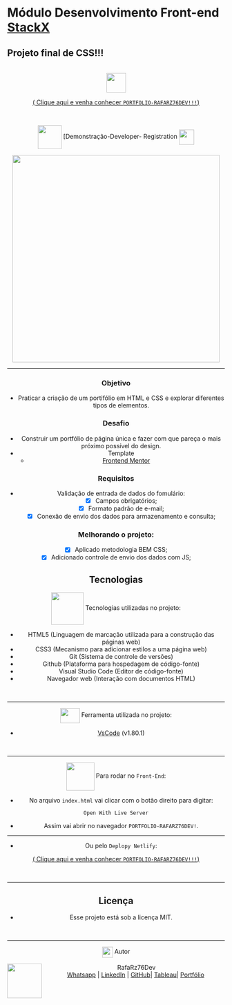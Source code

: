 # Módulo Desenvolvimento Front-end [StackX](https://www.stackx.com.br)

## Projeto final de CSS!!!

<br>

 <div align="center">
<img src="https://media.giphy.com/media/9TFBxN300KpCUI6sBD/giphy.gif" align="center" height="45" width="45"> 

[ ( Clique aqui e venha conhecer ```PORTFOLIO-RAFARZ76DEV!!!```) ](https://portfoliotech-rafarz76dev.netlify.app/)

<br>

<div align="center">
  
<img src= "https://media.giphy.com/media/3zSF3Gnr7cxMbi6WoP/giphy.gif" align="center" height="55" width="55"> [Demonstração-Developer- Registration <img src= "https://media.giphy.com/media/E5DzZsofmgxc9wjbhX/giphy.gif" align="center" height="35" width="35">

<img height="480em" src="./assets/images/demonstracao-portfolio-readme.gif"  align="center"> 

<br>

***

### Objetivo

- Praticar a criação de um portifólio em HTML e CSS e explorar diferentes tipos de elementos.

### Desafio

- Construir um portfólio de página única e fazer com que pareça o mais próximo possível do design.
- Template
  - [Frontend Mentor](https://www.frontendmentor.io/challenges/singlepage-developer-portfolio-bBVj2ZPi-x)

### Requisitos

- Validação de entrada de dados do fomulário:
  - [x] Campos obrigatórios;
  - [x] Formato padrão de e-mail;
  - [x] Conexão de envio dos dados para armazenamento e consulta;

### Melhorando o projeto:
  - [x] Aplicado metodologia BEM CSS;
  - [x] Adicionado controle de envio dos dados com JS;

## Tecnologias

<img src="https://media.giphy.com/media/iT138SodaACo9LImgi/giphy.gif" align="center" height="75" width="75"> Tecnologias utilizadas no projeto:

- HTML5                (Linguagem de marcação utilizada para a construção das páginas web)
- CSS3                 (Mecanismo para adicionar estilos a uma página web)
- Git                  (Sistema de controle de versões)
- Github               (Plataforma para hospedagem de código-fonte)
- Visual Studio Code   (Editor de código-fonte)
- Navegador web        (Interação com documentos HTML)


<br>

***

<img src="https://media.giphy.com/media/SS8CV2rQdlYNLtBCiF/giphy.gif" align="center" height="35" width="45">  Ferramenta utilizada no projeto:

- [VsCode](https://code.visualstudio.com/download) (v1.80.1)

<br>

***

<img src="https://media.giphy.com/media/u2pmTWUi0MXjyrMaVj/giphy.gif" align="center" height="65" width="65"> Para rodar no `Front-End`:
- No arquivo `index.html` vai clicar com o botão direito para digitar:
```
Open With Live Server
```
- Assim vai abrir no navegador `PORTFOLIO-RAFARZ76DEV!`.

***

- Ou pelo `Deplopy Netlify`:
  
[ ( Clique aqui e venha conhecer ```PORTFOLIO-RAFARZ76DEV!!!```) ](https://portfoliotech-rafarz76dev.netlify.app/)
    
<br>

***

## Licença

- Esse projeto está sob a licença MIT.

<br>

***

<img src="https://media.giphy.com/media/ImmvDZ2c9xPR8gDvHV/giphy.gif" align="center" height="25" width="25"> Autor

<p>
    <img align=left margin=10 width=80 src="https://avatars.githubusercontent.com/u/87991807?v=4"/>
    <p>&nbsp&nbsp&nbspRafaRz76Dev<br>
    &nbsp&nbsp&nbsp<a href="https://api.whatsapp.com/send/?phone=47999327137">Whatsapp</a>&nbsp;|&nbsp;<a href="https://www.linkedin.com/in/rafael-raizer//">LinkedIn</a>&nbsp;|&nbsp;<a href="https://github.com/RafaRz76Dev">GitHub</a>|&nbsp;<a href="https://public.tableau.com/app/profile/rafael.raizer">Tableau</a>|&nbsp;<a href="https://portifolio-rafarz76dev.netlify.app/">Portfólio</a>&nbsp;</p>
</p>
